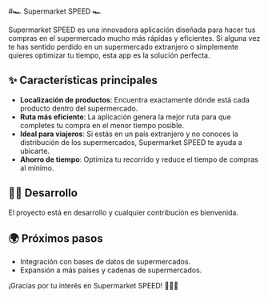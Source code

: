 #🏎️ Supermarket SPEED 🏎️

Supermarket SPEED es una innovadora aplicación diseñada para hacer tus compras en el supermercado mucho más rápidas y eficientes. Si alguna vez te has sentido perdido en un supermercado extranjero o simplemente quieres optimizar tu tiempo, esta app es la solución perfecta.

## ✨ Características principales
- **Localización de productos**: Encuentra exactamente dónde está cada producto dentro del supermercado.
- **Ruta más eficiente**: La aplicación genera la mejor ruta para que completes tu compra en el menor tiempo posible.
- **Ideal para viajeros**: Si estás en un país extranjero y no conoces la distribución de los supermercados, Supermarket SPEED te ayuda a ubicarte.
- **Ahorro de tiempo**: Optimiza tu recorrido y reduce el tiempo de compras al mínimo.

## 👨‍💻 Desarrollo
El proyecto está en desarrollo y cualquier contribución es bienvenida.


## 🌍 Próximos pasos
- Integración con bases de datos de supermercados.
- Expansión a más países y cadenas de supermercados.

¡Gracias por tu interés en Supermarket SPEED! 💪🏼🚀

